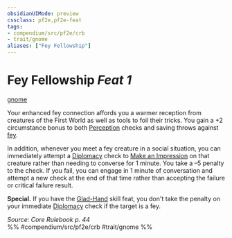 ```yaml
---
obsidianUIMode: preview
cssclass: pf2e,pf2e-feat
tags:
- compendium/src/pf2e/crb
- trait/gnome
aliases: ["Fey Fellowship"]
---
```

# Fey Fellowship  *Feat 1*  
[gnome](../../Rules/traits/gnome.md)  


Your enhanced fey connection affords you a warmer reception from creatures of the First World as well as tools to foil their tricks. You gain a +2 circumstance bonus to both [Perception](../skills.md#Perception) checks and saving throws against [fey](../../Rules/traits/fey.md).

In addition, whenever you meet a fey creature in a social situation, you can immediately attempt a [Diplomacy](../skills.md#Diplomacy) check to [Make an Impression](../../Rules/actions/make-an-impression.md) on that creature rather than needing to converse for 1 minute. You take a –5 penalty to the check. If you fail, you can engage in 1 minute of conversation and attempt a new check at the end of that time rather than accepting the failure or critical failure result.

**Special.** If you have the [Glad-Hand](glad-hand.md) skill feat, you don't take the penalty on your immediate [Diplomacy](../skills.md#Diplomacy) check if the target is a fey.

*Source: Core Rulebook p. 44*  
%% #compendium/src/pf2e/crb #trait/gnome %%